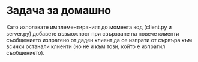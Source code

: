 # Задача за домашно

Като използвате имплементираният до момента код (client.py и server.py)
добавете възможност при свързване на повече клиенти съобщението изпратено от даден клиент
да се изпрати от сървъра към всички останали клиенти (но не и към този, който е изпратил съобщението).